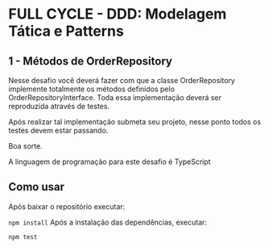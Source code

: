 # FULL CYCLE - DDD: Modelagem Tática e Patterns
## 1 - Métodos de OrderRepository
Nesse desafio você deverá fazer com que a classe OrderRepository implemente totalmente os métodos definidos pelo OrderRepositoryInterface. Toda essa implementação deverá ser reproduzida através de testes.

Após realizar tal implementação submeta seu projeto, nesse ponto todos os testes devem estar passando.

Boa sorte.

A linguagem de programação para este desafio é TypeScript

## Como usar
Após baixar o repositório executar:

``npm install``
Após a instalação das dependências, executar:

``npm test``